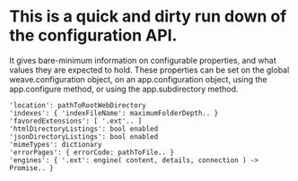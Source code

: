 # This is a quick and dirty run down of the configuration API.
It gives bare-minimum information on configurable properties, and what values
they are expected to hold. These properties can be set on the global weave.configuration
object, on an app.configuration object, using the app.configure method, or using the
app.subdirectory method.

```
'location': pathToRootWebDirectory
'indexes': { 'indexFileName': maximumFolderDepth.. }
'favoredExtensions': [ '.ext'.. ]
'htmlDirectoryListings': bool enabled
'jsonDirectoryListings': bool enabled
'mimeTypes': dictionary
'errorPages': { errorCode: pathToFile.. }
'engines': { '.ext': engine( content, details, connection ) -> Promise.. }
```
